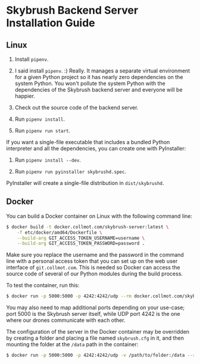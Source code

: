 # Skybrush Backend Server Installation Guide

## Linux

1. Install `pipenv`.

2. I said install `pipenv`. :) Really. It manages a separate virtual environment
   for a given Python project so it has nearly zero dependencies on the system
   Python. You won't pollute the system Python with the dependencies of the
   Skybrush backend server and everyone will be happier.

3. Check out the source code of the backend server.

4. Run `pipenv install`.

5. Run `pipenv run start`.

If you want a single-file executable that includes a bundled Python interpreter
and all the dependencies, you can create one with PyInstaller:

1. Run `pipenv install --dev`.

2. Run `pipenv run pyinstaller skybrushd.spec`.

PyInstaller will create a single-file distribution in `dist/skybrushd`.

## Docker

You can build a Docker container on Linux with the following command line:

```sh
$ docker build -t docker.collmot.com/skybrush-server:latest \
    -f etc/docker/amd64/Dockerfile \
    --build-arg GIT_ACCESS_TOKEN_USERNAME=username \
	--build-arg GIT_ACCESS_TOKEN_PASSWORD=password .
```

Make sure you replace the username and the password in the command line with a
personal access token that you can set up on the web user interface of
`git.collmot.com`. This is needed so Docker can access the source code of
several of our Python modules during the build process.

To test the container, run this:

```sh
$ docker run -p 5000:5000 -p 4242:4242/udp --rm docker.collmot.com/skybrush-server:latest
```

You may also need to map additional ports depending on your use-case; port 5000 is the
Skybrush server itself, while UDP port 4242 is the one where our drones communicate
with each other.

The configuration of the server in the Docker container may be overridden
by creating a folder and placing a file named `skybrush.cfg` in it, and then
mounting the folder at the `/data` path in the container:

```sh
$ docker run -p 5000:5000 -p 4242:4242/udp -v /path/to/folder:/data --rm docker.collmot.com/skybrush-server:latest
```
